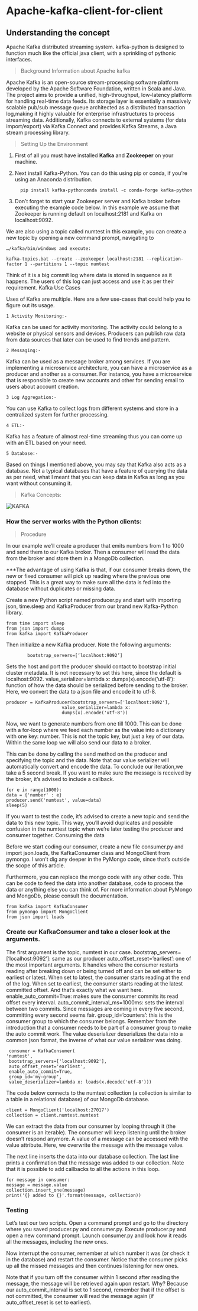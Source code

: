 # Apache-kafka-client-for-client
## Understanding the concept
Apache Kafka distributed streaming system. kafka-python is designed to function 
much like the official java client, with a sprinkling of pythonic interfaces.

> Background Information about Apache kafka

Apache Kafka is an open-source stream-processing software platform developed by the Apache Software Foundation, written in Scala and Java. The project aims to provide a unified, high-throughput, low-latency platform for handling real-time data feeds. Its storage layer is essentially a massively scalable pub/sub message queue architected as a distributed transaction log,making it highly valuable for enterprise infrastructures to process streaming data. Additionally, Kafka connects to external systems (for data import/export) via Kafka Connect and provides Kafka Streams, a Java stream processing library.

> Setting Up the Environment

1. First of all you must have installed **Kafka** and **Zookeeper** on your machine.
2. Next install Kafka-Python. You can do this using pip or conda, if you’re using an Anaconda distribution.

         pip install kafka-pythonconda install -c conda-forge kafka-python

3. Don’t forget to start your Zookeeper server and Kafka broker before executing the example code below. In this example we assume that Zookeeper is running default on localhost:2181 and Kafka on localhost:9092.

We are also using a topic called numtest in this example, you can create a new topic by opening a new command prompt, navigating to 

    …/kafka/bin/windows and execute:

    kafka-topics.bat --create --zookeeper localhost:2181 --replication-factor 1 --partitions 1 --topic numtest


Think of it is a big commit log where data is stored in sequence as it happens. The users of this log can just access and use it as per their requirement.
Kafka Use Cases

Uses of Kafka are multiple. Here are a few use-cases that could help you to figure out its usage.

    1 Activity Monitoring:- 
   Kafka can be used for activity monitoring. The activity could belong to a website or physical sensors and devices. Producers can publish raw data from data              sources that later can be used to find trends and pattern.
   
    2 Messaging:- 
   Kafka can be used as a message broker among services. If you are implementing a microservice architecture, you can have a microservice as a producer and another    as a consumer. For instance, you have a microservice that is responsible to create new accounts and other for sending email to users about account creation.
   
    3 Log Aggregation:- 
   You can use Kafka to collect logs from different systems and store in a centralized system for further processing.
   
    4 ETL:- 
   Kafka has a feature of almost real-time streaming thus you can come up with an ETL based on your need.
    
    5 Database:- 
   Based on things I mentioned above, you may say that Kafka also acts as a database. Not a typical databases that have a feature of querying the data as per need, what I meant that you can keep data in Kafka as long as you want without consuming it.

> Kafka Concepts:

<img align="left" alt="KAFKA" src="https://miro.medium.com/max/622/1*48ck-bvatKzEpVapVa4Mag.png" />
<br />

### How the server works with the Python clients:

> Procedure

In our example we’ll create a producer that emits numbers from 1 to 1000 and send them to our Kafka broker. Then a consumer will read the data from the broker and store them in a MongoDb collection.

***The advantage of using Kafka is that, if our consumer breaks down, the new or fixed consumer will pick up reading where the previous one stopped. This is a great way to make sure all the data is fed into the database without duplicates or missing data.

Create a new Python script named producer.py and start with importing json, time.sleep and KafkaProducer from our brand new Kafka-Python library.

    from time import sleep
    from json import dumps
    from kafka import KafkaProducer

Then initialize a new Kafka producer. Note the following arguments:

            bootstrap_servers=[‘localhost:9092’]
Sets the host and port the producer should contact to bootstrap initial cluster metadata. It is not necessary to set this         here, since the default is localhost:9092.
    value_serializer=lambda x: dumps(x).encode(‘utf-8’): function of how the data should be serialized before sending to the broker. Here, we convert the data to a json file and encode it to utf-8.

    producer = KafkaProducer(bootstrap_servers=['localhost:9092'],
                         value_serializer=lambda x: 
                         dumps(x).encode('utf-8'))

Now, we want to generate numbers from one till 1000. This can be done with a for-loop where we feed each number as the value into a dictionary with one key: number. This is not the topic key, but just a key of our data. Within the same loop we will also send our data to a broker.

This can be done by calling the send method on the producer and specifying the topic and the data. Note that our value serializer will automatically convert and encode the data. To conclude our iteration,we take a 5 second break. If you want to make sure the message is received by the broker, it’s advised to include a callback.

    for e in range(1000):
    data = {'number' : e}
    producer.send('numtest', value=data)
    sleep(5)

If you want to test the code, it’s advised to create a new topic and send the data to this new topic. This way, you’ll avoid duplicates and possible confusion in the numtest topic when we’re later testing the producer and consumer together.
Consuming the data

Before we start coding our consumer, create a new file consumer.py and import json.loads, the KafkaConsumer class and MongoClient from pymongo. I won’t dig any deeper in the PyMongo code, since that’s outside the scope of this article.

Furthermore, you can replace the mongo code with any other code. This can be code to feed the data into another database, code to process the data or anything else you can think of. For more information about PyMongo and MongoDb, please consult the documentation.

    from kafka import KafkaConsumer
    from pymongo import MongoClient
    from json import loads

### Create our KafkaConsumer and take a closer look at the arguments.

   The first argument is the topic, numtest in our case.
    bootstrap_servers=[‘localhost:9092’]: same as our producer
    auto_offset_reset=’earliest’: one of the most important arguments. It handles where the consumer restarts reading after breaking down or being turned off and can be set either to earliest or latest. When set to latest, the consumer starts reading at the end of the log. When set to earliest, the consumer starts reading at the latest committed offset. And that’s exactly what we want here.
    enable_auto_commit=True: makes sure the consumer commits its read offset every interval.
    auto_commit_interval_ms=1000ms: sets the interval between two commits. Since messages are coming in every five second, committing every second seems fair.
    group_id=’counters’: this is the consumer group to which the consumer belongs. Remember from the introduction that a consumer needs to be part of a consumer group to make the auto commit work.
    The value deserializer deserializes the data into a common json format, the inverse of what our value serializer was doing.

     consumer = KafkaConsumer(
    'numtest',
     bootstrap_servers=['localhost:9092'],
     auto_offset_reset='earliest',
     enable_auto_commit=True,
     group_id='my-group',
     value_deserializer=lambda x: loads(x.decode('utf-8')))

The code below connects to the numtest collection (a collection is similar to a table in a relational database) of our MongoDb database.

    client = MongoClient('localhost:27017')
    collection = client.numtest.numtest

We can extract the data from our consumer by looping through it (the consumer is an iterable). The consumer will keep listening until the broker doesn’t respond anymore. A value of a message can be accessed with the value attribute. Here, we overwrite the message with the message value.

The next line inserts the data into our database collection. The last line prints a confirmation that the message was added to our collection. Note that it is possible to add callbacks to all the actions in this loop.

    for message in consumer:
    message = message.value
    collection.insert_one(message)
    print('{} added to {}'.format(message, collection))

### Testing

Let’s test our two scripts. Open a command prompt and go to the directory where you saved producer.py and consumer.py. Execute producer.py and open a new command prompt. Launch consumer.py and look how it reads all the messages, including the new ones.

Now interrupt the consumer, remember at which number it was (or check it in the database) and restart the consumer. Notice that the consumer picks up all the missed messages and then continues listening for new ones.

Note that if you turn off the consumer within 1 second after reading the message, the message will be retrieved again upon restart. Why? Because our auto_commit_interval is set to 1 second, remember that if the offset is not committed, the consumer will read the message again (if auto_offset_reset is set to earliest).
